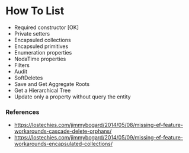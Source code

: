 # How To List

* Required constructor [OK]
* Private setters
* Encapsuled collections
* Encapsuled primitives
* Enumeration properties
* NodaTime properties
* Filters
* Audit
* SoftDeletes
* Save and Get Aggregate Roots
* Get a Hierarchical Tree
* Update only a property without query the entity

### References

* https://lostechies.com/jimmybogard/2014/05/08/missing-ef-feature-workarounds-cascade-delete-orphans/
* https://lostechies.com/jimmybogard/2014/05/09/missing-ef-feature-workarounds-encapsulated-collections/
